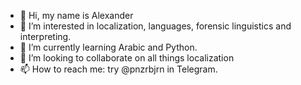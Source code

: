 - 👋 Hi, my name is Alexander
- 👀 I’m interested in localization, languages, forensic linguistics and interpreting.
- 🌱 I’m currently learning Arabic and Python.
- 💞️ I’m looking to collaborate on all things localization
- 📫 How to reach me: try @pnzrbjrn in Telegram.

<!---
Agfare/Agfare is a ✨ special ✨ repository because its `README.md` (this file) appears on your GitHub profile.
You can click the Preview link to take a look at your changes.
--->
